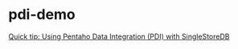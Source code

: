 # pdi-demo

[Quick tip: Using Pentaho Data Integration (PDI) with SingleStoreDB](https://medium.com/@VeryFatBoy/quick-tip-using-pentaho-data-integration-pdi-with-singlestoredb-b55228c14ca9)
